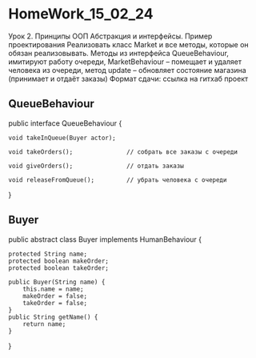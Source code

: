 # HomeWork_15_02_24

Урок 2. Принципы ООП Абстракция и интерфейсы. Пример проектирования
Реализовать класс Market и все методы, которые он обязан реализовывать.
Методы из интерфейса QueueBehaviour, имитируют работу очереди, MarketBehaviour – помещает и удаляет человека из очереди, метод update – обновляет состояние магазина (принимает и отдаёт заказы)
Формат сдачи: ссылка на гитхаб проект


## QueueBehaviour

public interface QueueBehaviour {

    void takeInQueue(Buyer actor);    

    void takeOrders();               // собрать все заказы с очереди

    void giveOrders();               // отдать заказы

    void releaseFromQueue();         // убрать человека с очереди
}

## Buyer

public abstract class Buyer implements HumanBehaviour { 

    protected String name;
    protected boolean makeOrder;
    protected boolean takeOrder;

    public Buyer(String name) {
        this.name = name;
        makeOrder = false;
        takeOrder = false;
    }
    public String getName() {
        return name;
    }
}
